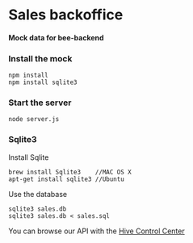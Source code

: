 #  Sales backoffice 
#### Mock data for bee-backend

### Install the mock
```
npm install
npm install sqlite3
```

### Start the server
```
node server.js
```

### Sqlite3
Install Sqlite
```
brew install Sqlite3 	//MAC OS X
apt-get install sqlite3 //Ubuntu
```

Use the database
```
sqlite3 sales.db
sqlite3 sales.db < sales.sql
```

You can browse our API with the [Hive Control Center](https://github.com/beesearch/H2C)

